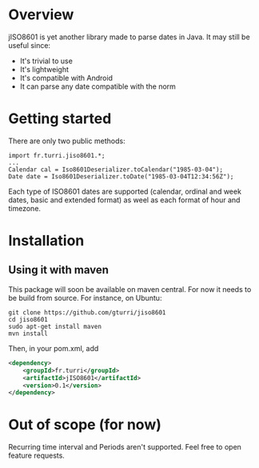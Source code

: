 Overview
========
jISO8601 is yet another library made to parse dates in Java. It may still be useful since:

* It's trivial to use
* It's lightweight
* It's compatible with Android
* It can parse any date compatible with the norm


Getting started
===============

There are only two public methods:

    import fr.turri.jiso8601.*;
    ...
    Calendar cal = Iso8601Deserializer.toCalendar("1985-03-04");
    Date date = Iso8601Deserializer.toDate("1985-03-04T12:34:56Z");


Each type of ISO8601 dates are supported (calendar, ordinal and week dates, basic and extended format)
as weel as each format of hour and timezone.

Installation
============
Using it with maven
-------------------
This package will soon be available on maven central. For now it needs to be build from source.
For instance, on Ubuntu:

    git clone https://github.com/gturri/jiso8601
    cd jiso8601
    sudo apt-get install maven
    mvn install

Then, in your pom.xml, add

```xml
<dependency>
    <groupId>fr.turri</groupId>
    <artifactId>jISO8601</artifactId>
    <version>0.1</version>
</dependency>
```

Out of scope (for now)
=====================
Recurring time interval and Periods aren't supported. Feel free to open feature requests.
